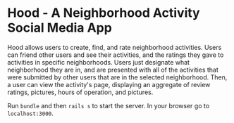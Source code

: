# Hood - A Neighborhood Activity Social Media App

Hood allows users to create, find, and rate neighborhood activities. Users can friend other users and see their activities, and the ratings they gave to activities in specific neighborhoods. Users just designate what neighborhood they are in, and are presented with all of the activities that were submitted by other users that are in the selected neighborhood. Then, a user can view the activity's page, displaying an aggregate of review ratings, pictures, hours of operation, and pictures.

Run `bundle` and then `rails s` to start the server. In your browser go to `localhost:3000`.
